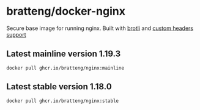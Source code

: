 # bratteng/docker-nginx

Secure base image for running nginx. Built with [brotli](https://github.com/google/ngx_brotli) and [custom headers support](https://github.com/openresty/headers-more-nginx-module)

## Latest mainline version **1.19.3**
```
docker pull ghcr.io/bratteng/nginx:mainline
```

## Latest stable version **1.18.0**
```
docker pull ghcr.io/bratteng/nginx:stable
```

